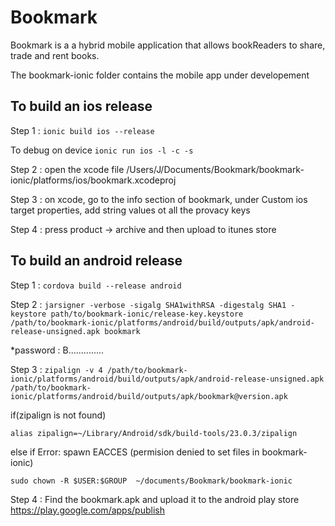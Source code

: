 # Bookmark
Bookmark is a a hybrid mobile application that allows bookReaders to share, trade and rent books.

The bookmark-ionic folder contains the mobile app under developement 

## To build an ios release

Step 1 : `ionic build ios --release` 

To debug on device `ionic run ios -l -c -s`

Step 2 : open the xcode file /Users/J/Documents/Bookmark/bookmark-ionic/platforms/ios/bookmark.xcodeproj

Step 3 : on xcode, go to the info section of bookmark, under Custom ios target properties, add string values ot all the provacy keys

Step 4 : press product -> archive and then upload to itunes store



## To build an android release

Step 1 : `cordova build --release android`

Step 2 : `jarsigner -verbose -sigalg SHA1withRSA -digestalg SHA1 -keystore path/to/bookmark-ionic/release-key.keystore /path/to/bookmark-ionic/platforms/android/build/outputs/apk/android-release-unsigned.apk bookmark`

*password : B..............

Step 3 : 
`zipalign -v 4 /path/to/bookmark-ionic/platforms/android/build/outputs/apk/android-release-unsigned.apk /path/to/bookmark-ionic/platforms/android/build/outputs/apk/bookmark@version.apk`

if(zipalign is not found)

`alias zipalign=~/Library/Android/sdk/build-tools/23.0.3/zipalign`
	
else if Error: spawn EACCES (permision denied to set files in bookmark-ionic)

`sudo chown -R $USER:$GROUP  ~/documents/Bookmark/bookmark-ionic`
	
Step 4 : Find the bookmark.apk and upload it to the android play store https://play.google.com/apps/publish
